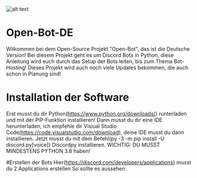 ![alt text](https://lh4.googleusercontent.com/e0EdIIO_YC_Mta-wAZBcoAyfnCqvHMjwUR-JijNYXFEEfUAeUUawSn457IxIZf67yG64p3nJtXcIlqoCqiDK2_1_13FEByvz_MvJLIV3-uPcCDGmKd8PVBpSiCqSSgQATQ=w1280)

# Open-Bot-DE
Wilkommen bei dem Open-Source Projekt "Open-Bot", das ist die Deutsche Version!
Bei diesem Projekt geht es um Discord Bots in Python, diese Anleitung wird euch durch das Setup der Bots leiten, bis zum Thema Bot-Hosting!
Dieses Projekt wird auch noch viele Updates bekommen, die auch schon in Planung sind!

# Installation der Software
Erst musst du dir Python(https://www.python.org/downloads/) runterladen und mit der PIP-Funktion installieren!
Dann musst du dir eine IDE herunterladen, ich empfehle dir Visiual Studio Code(https://code.visualstudio.com/download), deine IDE musst du dann 
installieren.
Jetzt musst du mit dem Befehl(py -3 -m pip install -U discord.py[voice]) Discordpy installieren.
WICHTIG: DU MUSST MINDESTENS PYTHON 3.8 haben!

#Erstellen der Bots
Hier(https://discord.com/developers/applications) musst du 2 Applications erstellen
So sollte es aussehen: 




